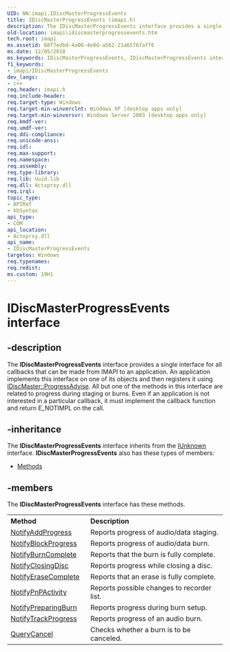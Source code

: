 ```yaml
---
UID: NN:imapi.IDiscMasterProgressEvents
title: IDiscMasterProgressEvents (imapi.h)
description: The IDiscMasterProgressEvents interface provides a single interface for all callbacks that can be made from IMAPI to an application.
old-location: imapi\idiscmasterprogressevents.htm
tech.root: imapi
ms.assetid: 68f7edbd-4a06-4e8d-a562-21a65767aff6
ms.date: 12/05/2018
ms.keywords: IDiscMasterProgressEvents, IDiscMasterProgressEvents interface [IMAPI], IDiscMasterProgressEvents interface [IMAPI],described, _win32_idiscmasterprogressevents, base.idiscmasterprogressevents, imapi.idiscmasterprogressevents, imapi/IDiscMasterProgressEvents
f1_keywords:
- imapi/IDiscMasterProgressEvents
dev_langs:
- c++
req.header: imapi.h
req.include-header: 
req.target-type: Windows
req.target-min-winverclnt: Windows XP [desktop apps only]
req.target-min-winversvr: Windows Server 2003 [desktop apps only]
req.kmdf-ver: 
req.umdf-ver: 
req.ddi-compliance: 
req.unicode-ansi: 
req.idl: 
req.max-support: 
req.namespace: 
req.assembly: 
req.type-library: 
req.lib: Uuid.lib
req.dll: Actxprxy.dll
req.irql: 
topic_type:
- APIRef
- kbSyntax
api_type:
- COM
api_location:
- Actxprxy.dll
api_name:
- IDiscMasterProgressEvents
targetos: Windows
req.typenames: 
req.redist: 
ms.custom: 19H1
---
```


# IDiscMasterProgressEvents interface


## -description


The 
<b>IDiscMasterProgressEvents</b> interface provides a single interface for all callbacks that can be made from IMAPI to an application. An application implements this interface on one of its objects and then registers it using 
<a href="https://docs.microsoft.com/windows/desktop/api/imapi/nf-imapi-idiscmaster-progressadvise">IDiscMaster::ProgressAdvise</a>. All but one of the methods in this interface are related to progress during staging or burns. Even if an application is not interested in a particular callback, it must implement the callback function and return E_NOTIMPL on the call.


## -inheritance

The <b xmlns:loc="http://microsoft.com/wdcml/l10n">IDiscMasterProgressEvents</b> interface inherits from the <a href="https://docs.microsoft.com/windows/desktop/api/unknwn/nn-unknwn-iunknown">IUnknown</a> interface. <b>IDiscMasterProgressEvents</b> also has these types of members:
<ul>
<li><a href="https://docs.microsoft.com/">Methods</a></li>
</ul>

## -members

The <b>IDiscMasterProgressEvents</b> interface has these methods.
<table class="members" id="memberListMethods">
<tr>
<th align="left" width="37%">Method</th>
<th align="left" width="63%">Description</th>
</tr>
<tr data="declared;">
<td align="left" width="37%">
<a href="https://docs.microsoft.com/windows/desktop/api/imapi/nf-imapi-idiscmasterprogressevents-notifyaddprogress">NotifyAddProgress</a>
</td>
<td align="left" width="63%">
Reports progress of audio/data staging.

</td>
</tr>
<tr data="declared;">
<td align="left" width="37%">
<a href="https://docs.microsoft.com/windows/desktop/api/imapi/nf-imapi-idiscmasterprogressevents-notifyblockprogress">NotifyBlockProgress</a>
</td>
<td align="left" width="63%">
Reports progress of audio/data burn.

</td>
</tr>
<tr data="declared;">
<td align="left" width="37%">
<a href="https://docs.microsoft.com/windows/desktop/api/imapi/nf-imapi-idiscmasterprogressevents-notifyburncomplete">NotifyBurnComplete</a>
</td>
<td align="left" width="63%">
Reports that the burn is fully complete.

</td>
</tr>
<tr data="declared;">
<td align="left" width="37%">
<a href="https://docs.microsoft.com/windows/desktop/api/imapi/nf-imapi-idiscmasterprogressevents-notifyclosingdisc">NotifyClosingDisc</a>
</td>
<td align="left" width="63%">
Reports progress while closing a disc.

</td>
</tr>
<tr data="declared;">
<td align="left" width="37%">
<a href="https://docs.microsoft.com/windows/desktop/api/imapi/nf-imapi-idiscmasterprogressevents-notifyerasecomplete">NotifyEraseComplete</a>
</td>
<td align="left" width="63%">
Reports that an erase is fully complete.

</td>
</tr>
<tr data="declared;">
<td align="left" width="37%">
<a href="https://docs.microsoft.com/windows/desktop/api/imapi/nf-imapi-idiscmasterprogressevents-notifypnpactivity">NotifyPnPActivity</a>
</td>
<td align="left" width="63%">
Reports possible changes to recorder list.

</td>
</tr>
<tr data="declared;">
<td align="left" width="37%">
<a href="https://docs.microsoft.com/windows/desktop/api/imapi/nf-imapi-idiscmasterprogressevents-notifypreparingburn">NotifyPreparingBurn</a>
</td>
<td align="left" width="63%">
Reports progress during burn setup.

</td>
</tr>
<tr data="declared;">
<td align="left" width="37%">
<a href="https://docs.microsoft.com/windows/desktop/api/imapi/nf-imapi-idiscmasterprogressevents-notifytrackprogress">NotifyTrackProgress</a>
</td>
<td align="left" width="63%">
Reports progress of an audio burn.

</td>
</tr>
<tr data="declared;">
<td align="left" width="37%">
<a href="https://docs.microsoft.com/windows/desktop/api/imapi/nf-imapi-idiscmasterprogressevents-querycancel">QueryCancel</a>
</td>
<td align="left" width="63%">
Checks whether a burn is to be canceled.

</td>
</tr>
</table> 

